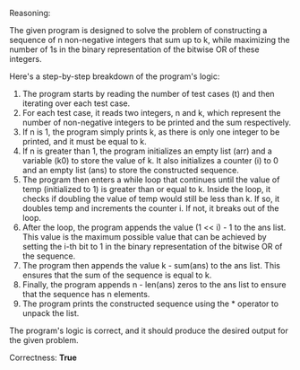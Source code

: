 Reasoning:

The given program is designed to solve the problem of constructing a sequence of n non-negative integers that sum up to k, while maximizing the number of 1s in the binary representation of the bitwise OR of these integers.

Here's a step-by-step breakdown of the program's logic:

1.  The program starts by reading the number of test cases (t) and then iterating over each test case.
2.  For each test case, it reads two integers, n and k, which represent the number of non-negative integers to be printed and the sum respectively.
3.  If n is 1, the program simply prints k, as there is only one integer to be printed, and it must be equal to k.
4.  If n is greater than 1, the program initializes an empty list (arr) and a variable (k0) to store the value of k. It also initializes a counter (i) to 0 and an empty list (ans) to store the constructed sequence.
5.  The program then enters a while loop that continues until the value of temp (initialized to 1) is greater than or equal to k. Inside the loop, it checks if doubling the value of temp would still be less than k. If so, it doubles temp and increments the counter i. If not, it breaks out of the loop.
6.  After the loop, the program appends the value (1 << i) - 1 to the ans list. This value is the maximum possible value that can be achieved by setting the i-th bit to 1 in the binary representation of the bitwise OR of the sequence.
7.  The program then appends the value k - sum(ans) to the ans list. This ensures that the sum of the sequence is equal to k.
8.  Finally, the program appends n - len(ans) zeros to the ans list to ensure that the sequence has n elements.
9.  The program prints the constructed sequence using the \* operator to unpack the list.

The program's logic is correct, and it should produce the desired output for the given problem.

Correctness: **True**